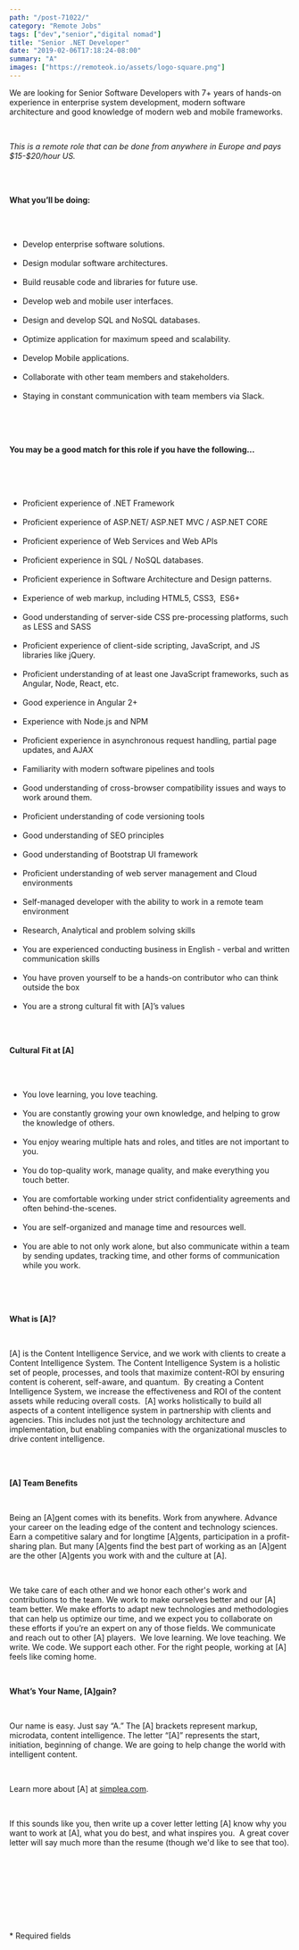 ```yaml
---
path: "/post-71022/"
category: "Remote Jobs"
tags: ["dev","senior","digital nomad"]
title: "Senior .NET Developer"
date: "2019-02-06T17:18:24-08:00"
summary: "A"
images: ["https://remoteok.io/assets/logo-square.png"]
---
```


<p>We are looking for Senior Software Developers with 7+ years of hands-on experience in enterprise system development, modern software architecture and good knowledge of modern web and mobile frameworks.</p><br /><p><em>This is a remote role that can be done from anywhere in Europe and pays $15-$20/hour US.</em></p><br /><br /><p><strong>What you&rsquo;ll be doing:</strong></p><br /><ul><br /><li>Develop enterprise software solutions.</li><br /><li>Design modular software architectures.</li><br /><li>Build reusable code and libraries for future use.</li><br /><li>Develop web and mobile user interfaces.</li><br /><li>Design and develop SQL and NoSQL databases.</li><br /><li>Optimize application for maximum speed and scalability.</li><br /><li>Develop Mobile applications.</li><br /><li>Collaborate with other team members and stakeholders.</li><br /><li>Staying in constant communication with team members via Slack.</li><br /></ul><br /><p><br><strong>You may be a good match for this role if you have the following...</strong></p><br /><br /><ul><br /><li>Proficient experience of .NET Framework</li><br /><li>Proficient experience of ASP.NET/ ASP.NET MVC / ASP.NET CORE</li><br /><li>Proficient experience of Web Services and Web APIs</li><br /><li>Proficient experience in SQL / NoSQL databases.</li><br /><li>Proficient experience in Software Architecture and Design patterns.</li><br /><li>Experience of web markup, including HTML5, CSS3, &nbsp;ES6+</li><br /><li>Good understanding of server-side CSS pre-processing platforms, such as LESS and SASS</li><br /><li>Proficient experience of client-side scripting, JavaScript, and JS libraries like jQuery.</li><br /><li>Proficient understanding of at least one JavaScript frameworks, such as Angular, Node, React, etc.</li><br /><li>Good experience in Angular 2+</li><br /><li>Experience with Node.js and NPM</li><br /><li>Proficient experience in asynchronous request handling, partial page updates, and AJAX</li><br /><li>Familiarity with modern software pipelines and tools</li><br /><li>Good understanding of cross-browser compatibility issues and ways to work around them.</li><br /><li>Proficient understanding of code versioning tools</li><br /><li>Good understanding of SEO principles</li><br /><li>Good understanding of Bootstrap UI framework</li><br /><li>Proficient understanding of web server management and Cloud environments</li><br /><li>Self-managed developer with the ability to work in a remote team environment</li><br /><li>Research, Analytical and problem solving skills</li><br /><li>You are experienced conducting business in English - verbal and written communication skills</li><br /><li>You have proven yourself to be a hands-on contributor who can think outside the box</li><br /><li>You are a strong cultural fit with [A]&rsquo;s values</li><br /></ul><br /><p><strong>Cultural Fit at [A]</strong></p><br /><ul><br /><li>You love learning, you love teaching.</li><br /><li>You are constantly growing your own knowledge, and helping to grow the knowledge of others.</li><br /><li>You enjoy wearing multiple hats and roles, and titles are not important to you.</li><br /><li>You do top-quality work, manage quality, and make everything you touch better.</li><br /><li>You are comfortable working under strict confidentiality agreements and often behind-the-scenes.</li><br /><li>You are self-organized and manage time and resources well.</li><br /><li>You are able to not only work alone, but also communicate within a team by sending updates, tracking time, and other forms of communication while you work.</li><br /></ul><br /><br /><p><strong>What is [A]?</strong></p><br /><p>[A] is the Content Intelligence Service, and we work with clients to create a Content Intelligence System. The Content Intelligence System is a holistic set of people, processes, and tools that maximize content-ROI by ensuring content is coherent, self-aware, and quantum. &nbsp;By creating a Content Intelligence System, we increase the effectiveness and ROI of the content assets while reducing overall costs. &nbsp;[A] works holistically to build all aspects of a content intelligence system in partnership with clients and agencies. This includes not just the technology architecture and implementation, but enabling companies with the organizational muscles to drive content intelligence.</p><br /><br /><p><strong>[A] Team Benefits</strong></p><br /><p>Being an [A]gent comes with its benefits. Work from anywhere. Advance your career on the leading edge of the content and technology sciences. Earn a competitive salary and for longtime [A]gents, participation in a profit-sharing plan. But many [A]gents find the best part of working as an [A]gent are the other [A]gents you work with and the culture at [A].</p><br /><p>We take care of each other and we honor each other's work and contributions to the team. We work to make ourselves better and our [A] team better. We make efforts to adapt new technologies and methodologies that can help us optimize our time, and we expect you to collaborate on these efforts if you&rsquo;re an expert on any of those fields. We communicate and reach out to other [A] players. &nbsp;We love learning. We love teaching. We write. We code. We support each other. For the right people, working at [A] feels like coming home.</p><br /><p><strong>What&rsquo;s Your Name, [A]gain?</strong></p><br /><p>Our name is easy. Just say &ldquo;A.&rdquo; The [A] brackets represent markup, microdata, content intelligence. The letter &ldquo;[A]&rdquo; represents the start, initiation, beginning of change. We are going to help change the world with intelligent content.</p><br /><p>Learn more about [A] at&nbsp;<a href="http://www.simplea.com/" rel="nofollow">simplea.com</a>.</p><br /><p>If this sounds like you, then write up a cover letter letting [A] know why you want to work at [A], what you do best, and what inspires you. &nbsp;A great cover letter will say much more than the resume (though we'd like to see that too).</p><br /><br /><br /><br /><br /><br /><br /><br />* Required fields
